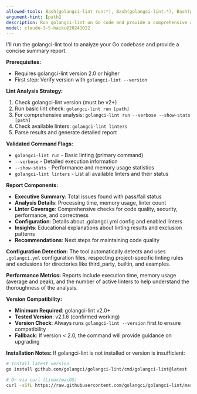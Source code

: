```yaml
---
allowed-tools: Bash(golangci-lint run:*), Bash(golangci-lint:*), Bash(gofumpt:*), Bash(find:*), Bash(wc:*), Bash(grep:*), Bash(awk:*), TodoWrite
argument-hint: [path]
description: Run golangci-lint on Go code and provide a comprehensive analysis report (requires golangci-lint v2+)
model: claude-3-5-haiku@20241022
---
```


I'll run the golangci-lint tool to analyze your Go codebase and provide a concise summary report.

**Prerequisites:**
- Requires golangci-lint version 2.0 or higher
- First step: Verify version with `golangci-lint --version`

**Lint Analysis Strategy:**
1. Check golangci-lint version (must be v2+)
2. Run basic lint check: `golangci-lint run [path]`
3. For comprehensive analysis: `golangci-lint run --verbose --show-stats [path]`
4. Check available linters: `golangci-lint linters`
5. Parse results and generate detailed report

**Validated Command Flags:**
- `golangci-lint run` - Basic linting (primary command)
- `--verbose` - Detailed execution information
- `--show-stats` - Performance and memory usage statistics
- `golangci-lint linters` - List all available linters and their status

**Report Components:**
- **Executive Summary**: Total issues found with pass/fail status
- **Analysis Details**: Processing time, memory usage, linter count
- **Linter Coverage**: Comprehensive checks for code quality, security, performance, and correctness
- **Configuration**: Details about .golangci.yml config and enabled linters
- **Insights**: Educational explanations about linting results and exclusion patterns
- **Recommendations**: Next steps for maintaining code quality

**Configuration Detection:**
The tool automatically detects and uses `.golangci.yml` configuration files, respecting project-specific linting rules and exclusions for directories like third_party, builtin, and examples.

**Performance Metrics:**
Reports include execution time, memory usage (average and peak), and the number of active linters to help understand the thoroughness of the analysis.

**Version Compatibility:**
- **Minimum Required**: golangci-lint v2.0+
- **Tested Version**: v2.1.6 (confirmed working)
- **Version Check**: Always runs `golangci-lint --version` first to ensure compatibility
- **Fallback**: If version < 2.0, the command will provide guidance on upgrading

**Installation Notes:**
If golangci-lint is not installed or version is insufficient:
```bash
# Install latest version
go install github.com/golangci/golangci-lint/cmd/golangci-lint@latest

# Or via curl (Linux/macOS)
curl -sSfL https://raw.githubusercontent.com/golangci/golangci-lint/master/install.sh | sh -s -- -b $(go env GOPATH)/bin
```
